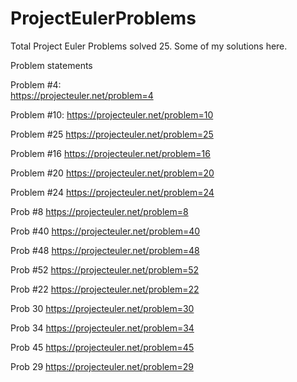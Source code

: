 # ProjectEulerProblems
Total Project Euler Problems solved 25. Some of my solutions here. 

Problem statements

Problem #4:  
https://projecteuler.net/problem=4

Problem #10: 
https://projecteuler.net/problem=10

Problem #25 
https://projecteuler.net/problem=25

Problem #16 
https://projecteuler.net/problem=16

Problem #20 
https://projecteuler.net/problem=20

Problem #24 
https://projecteuler.net/problem=24

Prob #8 
https://projecteuler.net/problem=8

Prob #40
https://projecteuler.net/problem=40

Prob #48
https://projecteuler.net/problem=48

Prob #52 
https://projecteuler.net/problem=52

Prob #22 
https://projecteuler.net/problem=22

Prob 30 
https://projecteuler.net/problem=30

Prob 34 
https://projecteuler.net/problem=34

Prob 45 
https://projecteuler.net/problem=45

Prob 29 
https://projecteuler.net/problem=29
